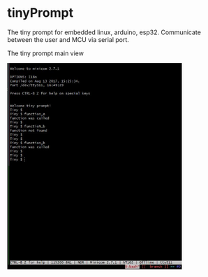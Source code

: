 # tinyPrompt
 The tiny prompt for embedded linux, arduino, esp32. Communicate between the user and MCU via serial port.

 The tiny prompt main view

 <img src="https://github.com/taiit/tinyPrompt/blob/master/images/tiny_prompt_main_view.jpg" width="400">

